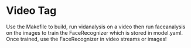 Video Tag
========
Use the Makefile to build, run vidanalysis on a video then run faceanalysis on the images to train the FaceRecognizer which is stored in model.yaml. Once trained, use the FaceRecognizer in video streams or images!
